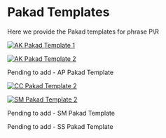 # Pakad Templates

Here we provide the Pakad templates for phrase P\R

[![AK Pakad Template 1](https://img.youtube.com/vi/vF7Q7ilK0_0/0.jpg)](https://www.youtube.com/watch?v=vF7Q7ilK0_0)

[![AK Pakad Template 2](https://img.youtube.com/vi/U76pdfwmmUI/0.jpg)](https://www.youtube.com/watch?v=U76pdfwmmUI)

Pending to add - AP Pakad Template

[![CC Pakad Template 2](https://img.youtube.com/vi/kwgNq-HhMKA/0.jpg)](https://www.youtube.com/watch?v=kwgNq-HhMKA)

[![SM Pakad Template 2](https://img.youtube.com/vi/9K0Uz1-PrGI/0.jpg)](https://www.youtube.com/watch?v=9K0Uz1-PrGI)

Pending to add - SM Pakad Template

Pending to add - SS Pakad Template
